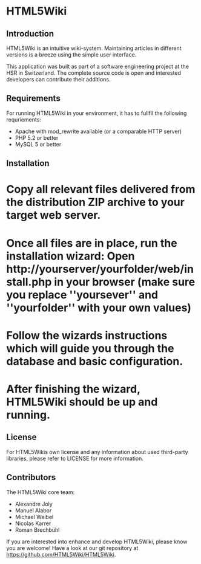 HTML5Wiki
=========

Introduction
------------
HTML5Wiki is an intuitive wiki-system. Maintaining articles in different versions is a breeze using the simple user interface.

This application was built as part of a software engineering project at the HSR in Switzerland. The complete source code is open and interested developers can contribute their additions.


Requirements
------------
For running HTML5Wiki in your environment, it has to fullfil the following requriements:
  * Apache with mod_rewrite available (or a comparable HTTP server)
  * PHP 5.2 or better
  * MySQL 5 or better


Installation
------------
  # Copy all relevant files delivered from the distribution ZIP archive to your target web server.
  # Once all files are in place, run the installation wizard: Open http://yourserver/yourfolder/web/install.php in your browser (make sure you replace ''yoursever'' and ''yourfolder'' with your own values)
  # Follow the wizards instructions which will guide you through the database and basic configuration.
  # After finishing the wizard, HTML5Wiki should be up and running.

License
-------
For HTML5Wikis own license and any information about used third-party libraries, please refer to LICENSE for more information.


Contributors
------------
The HTML5Wiki core team:
  * Alexandre Joly
  * Manuel Alabor
  * Michael Weibel
  * Nicolas Karrer
  * Roman Brechbühl

If you are interested into enhance and develop HTML5Wiki, please know you are welcome! Have a look at our git repository at https://github.com/HTML5Wiki/HTML5Wiki.